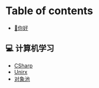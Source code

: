 # Table of contents

* [👋你好](README.md)

## 💻 计算机学习<a href="#cs" id="cs"></a>

* [CSharp](cs/csharp.md)
* [Unirx](cs/unirx.md)
* [对象池](cs/object-pool.md)




